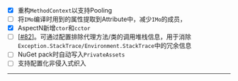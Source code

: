 - [x] 重构`MethodContext`以支持Pooling
- [ ] 将`IMo`编译时用到的属性提取到Attribute中，减少`IMo`的成员，
- [x] AspectN新增`ctor`和`cctor`
- [ ] [[#82](https://github.com/inversionhourglass/Rougamo/issues/82)]。可通过配置排除代理方法/类的调用堆栈信息，用于消除`Exception.StackTrace/Environment.StackTrace`中的冗余信息
- [ ] NuGet pack时自动写入`PrivateAssets`
- [ ] 支持配置化非侵入式织入

---
